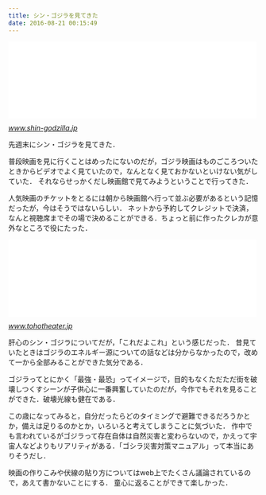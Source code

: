 ```yaml
---
title: シン・ゴジラを見てきた
date: 2016-08-21 00:15:49
---
```


<iframe src="//hatenablog-parts.com/embed?url=http%3A%2F%2Fwww.shin-godzilla.jp%2Findex.html" title="映画『シン・ゴジラ』公式サイト" class="embed-card embed-webcard" scrolling="no" frameborder="0" style="display: block; width: 100%; height: 155px; max-width: 500px; margin: 10px 0px;"></iframe><cite class="hatena-citation"><a href="https://www.shin-godzilla.jp/index.html">www.shin-godzilla.jp</a></cite>

先週末にシン・ゴジラを見てきた．

普段映画を見に行くことはめったにないのだが，ゴジラ映画はものごころついたときからビデオでよく見ていたので，なんとなく見ておかないといけない気がしていた．
それならせっかくだし映画館で見てみようということで行ってきた．

人気映画のチケットをとるには朝から映画館へ行って並ぶ必要があるという記憶だったが，今はそうではないらしい．
ネットから予約してクレジットで決済，なんと視聴席までその場で決めることができる．ちょっと前に作ったクレカが意外なところで役にたった．

<iframe src="//hatenablog-parts.com/embed?url=https%3A%2F%2Fwww.tohotheater.jp%2Fvit%2F" title="インターネットチケット販売“vit” || TOHOシネマズ" class="embed-card embed-webcard" scrolling="no" frameborder="0" style="display: block; width: 100%; height: 155px; max-width: 500px; margin: 10px 0px;"></iframe><cite class="hatena-citation"><a href="https://www.tohotheater.jp/vit/">www.tohotheater.jp</a></cite>

肝心のシン・ゴジラについてだが，「これだよこれ」という感じだった．
昔見ていたときはゴジラのエネルギー源についての話などは分からなかったので，改めて一から全部みることができた気分である．

ゴジラってとにかく「最強・最恐」ってイメージで，目的もなくただただ街を破壊しつくすシーンが子供心に一番興奮していたのだが，今作でもそれを見ることができた．破壊光線も健在である．

この歳になってみると，自分だったらどのタイミングで避難できるだろうかとか，備えは足りるのかとか，いろいろと考えてしまうことに気づいた．
作中でも言われているがゴジラって存在自体は自然災害と変わらないので，かえって宇宙人などよりもリアリティがある．「ゴシラ災害対策マニュアル」って本当にありそうだし．

映画の作りこみや伏線の貼り方についてはweb上でたくさん議論されているので，あえて書かないことにする．
童心に返ることができて楽しかった．


